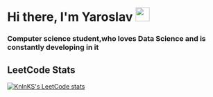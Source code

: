 <h1>Hi there, I'm Yaroslav</a> 
<img src="https://github.com/blackcater/blackcater/raw/main/images/Hi.gif" height="32"/></h1>
<h3>Computer science student,who loves Data Science and is constantly developing in it</h3>

  <h2>LeetCode Stats</h2>
  
  [![KnlnKS's LeetCode stats](https://leetcode-stats-six.vercel.app/api?username=Dicere&theme=dark)](https://leetcode.com/Dicere/)
